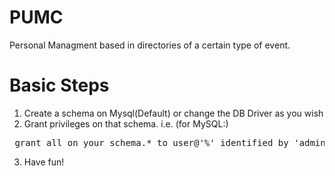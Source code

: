 PUMC
====
Personal Managment based in directories of a certain type of event.

Basic Steps
====
1. Create a schema on Mysql(Default) or change the DB Driver as you wish
2. Grant privileges on that schema. 
  i.e. (for MySQL:) <br/>
  <pre> grant all on your_schema.* to user@'%' identified by 'admin';"</pre>
3. Have fun!
